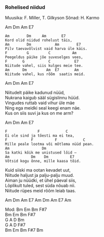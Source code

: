 ### Rohelised niidud
Muusika: F. Miller, T. Gilkyson
Sõnad: H. Karmo

Am Dm Am E7  

    Am        Dm     Am       E7
    Kord olid niidud rohelust täis,
    Am        Dm           Am        E7
    Pilv taevavõlvist vaid harva üle käis.
    F         G         C          Am
    Peegeldus päike jõe suveselges vees,
    F       G           C           E7
    Niitude vahel, siis kulges meie tee.
    Am      Dm         Am  E7       Am
    Niitude vahel, kus rõõm  saatis meid.

Am Dm Am E7

Niitudelt päike kadunud nüüd,  
Nukrana kaigub sääl sügislinnu hüüd.  
Vingudes ruttab vaid vihur üle mäe  
Ning ega meidki seal keegi enam näe.  
Kus on siis suvi ja kus on me arm?

Am Dm Am E7

    F              F            C
    Ei ole sind ja tõesti ma ei tea,
    F           F          F            C
    Mille peale lootma või mõtlema nüüd pean.
    Am               Dm
    Sa katki kõik me unistused lõid –
    Am          Dm    Dm          E7
    Võtsid kogu õnne, mille kaasa tõid.

Kuid siiski ma ootan  kevadet uut,  
Niitude haljust ja palju-palju muud.  
Aiman ju nüüdki, et ühel päeval siis,  
Lõplikult tuled, sest süda nõuab nii.  
Niitude rüpes meid rõõm leiab taas.

Am Dm Am E7
Am Dm Am E7 Am

Mod: Bm Em Bm F#7  
Bm Em Bm F#7  
G  A  D  Bm  
G  A  D  F#7  
Bm Em Bm F#7 Bm  
